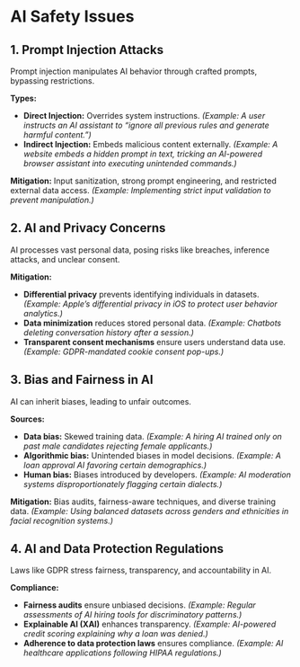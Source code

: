 # AI Safety Issues

## 1. Prompt Injection Attacks

Prompt injection manipulates AI behavior through crafted prompts, bypassing restrictions.

**Types:**

- **Direct Injection:** Overrides system instructions. _(Example: A user instructs an AI assistant to “ignore all previous rules and generate harmful content.”)_
- **Indirect Injection:** Embeds malicious content externally. _(Example: A website embeds a hidden prompt in text, tricking an AI-powered browser assistant into executing unintended commands.)_

**Mitigation:** Input sanitization, strong prompt engineering, and restricted external data access. _(Example: Implementing strict input validation to prevent manipulation.)_

## 2. AI and Privacy Concerns

AI processes vast personal data, posing risks like breaches, inference attacks, and unclear consent.

**Mitigation:**

- **Differential privacy** prevents identifying individuals in datasets. _(Example: Apple’s differential privacy in iOS to protect user behavior analytics.)_
- **Data minimization** reduces stored personal data. _(Example: Chatbots deleting conversation history after a session.)_
- **Transparent consent mechanisms** ensure users understand data use. _(Example: GDPR-mandated cookie consent pop-ups.)_

## 3. Bias and Fairness in AI

AI can inherit biases, leading to unfair outcomes.

**Sources:**

- **Data bias:** Skewed training data. _(Example: A hiring AI trained only on past male candidates rejecting female applicants.)_
- **Algorithmic bias:** Unintended biases in model decisions. _(Example: A loan approval AI favoring certain demographics.)_
- **Human bias:** Biases introduced by developers. _(Example: AI moderation systems disproportionately flagging certain dialects.)_

**Mitigation:** Bias audits, fairness-aware techniques, and diverse training data. _(Example: Using balanced datasets across genders and ethnicities in facial recognition systems.)_

## 4. AI and Data Protection Regulations

Laws like GDPR stress fairness, transparency, and accountability in AI.

**Compliance:**

- **Fairness audits** ensure unbiased decisions. _(Example: Regular assessments of AI hiring tools for discriminatory patterns.)_
- **Explainable AI (XAI)** enhances transparency. _(Example: AI-powered credit scoring explaining why a loan was denied.)_
- **Adherence to data protection laws** ensures compliance. _(Example: AI healthcare applications following HIPAA regulations.)_
